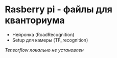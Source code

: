 
# Rasberry pi - файлы для кванториума 

- Нейронка (RoadRecognition)
- Setup для камеры (TF_recognition)

*Tensorflow  локально не установлен*
